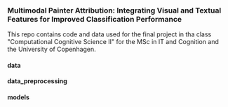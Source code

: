 ### Multimodal Painter Attribution: Integrating Visual and Textual Features for Improved Classification Performance 

This repo contains code and data used for the final project in tha class "Computational Cognitive Science II" for the MSc in IT and Cognition and the University of Copenhagen. 

#### data

#### data_preprocessing

#### models 
